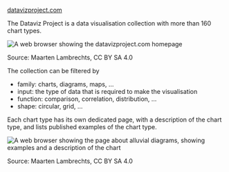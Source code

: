 [datavizproject.com](https://datavizproject.com/)

The Dataviz Project is a data visualisation collection with more than 160 chart types.

![A web browser showing the datavizproject.com homepage](Data%20visualisation%20galleries%2054f97b3d69b04dbe86cbf50ba86ab8c5/dataviz-project-overview.png)

Source: Maarten Lambrechts, CC BY SA 4.0

The collection can be filtered by

- family: charts, diagrams, maps, …
- input: the type of data that is required to make the visualisation
- function: comparison, correlation, distribution, …
- shape: circular, grid, …

Each chart type has its own dedicated page, with a description of the chart type, and lists published examples of the chart type.

![A web browser showing the page about alluvial diagrams, showing examples and a description of the chart](Data%20visualisation%20galleries%2054f97b3d69b04dbe86cbf50ba86ab8c5/dataviz-project-detail.png)

Source: Maarten Lambrechts, CC BY SA 4.0